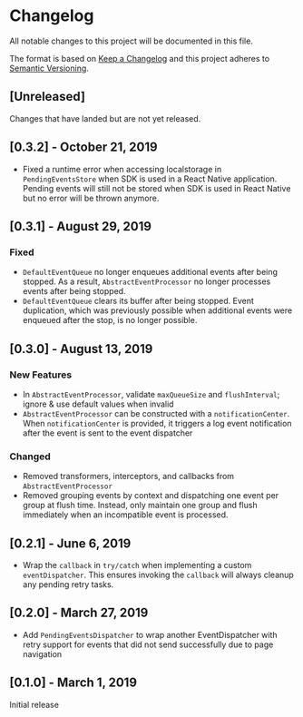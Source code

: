 # Changelog
All notable changes to this project will be documented in this file.

The format is based on [Keep a Changelog](http://keepachangelog.com/en/1.0.0/)
and this project adheres to [Semantic Versioning](http://semver.org/spec/v2.0.0.html).

## [Unreleased]
Changes that have landed but are not yet released.

## [0.3.2] - October 21, 2019

- Fixed a runtime error when accessing localstorage in `PendingEventsStore` when SDK is used in a React Native application. Pending events will still not be stored when SDK is used in React Native but no error will be thrown anymore.

## [0.3.1] - August 29, 2019

### Fixed
- `DefaultEventQueue` no longer enqueues additional events after being stopped. As a result, `AbstractEventProcessor` no longer processes events after being stopped.
- `DefaultEventQueue` clears its buffer after being stopped. Event duplication, which was previously possible when additional events were enqueued after the stop, is no longer possible.

## [0.3.0] - August 13, 2019

### New Features
- In `AbstractEventProcessor`, validate `maxQueueSize` and `flushInterval`; ignore & use default values when invalid
- `AbstractEventProcessor` can be constructed with a `notificationCenter`. When `notificationCenter` is provided, it triggers a log event notification after the event is sent to the event dispatcher

### Changed
- Removed transformers, interceptors, and callbacks from `AbstractEventProcessor`
- Removed grouping events by context and dispatching one event per group at flush time. Instead, only maintain one group and flush immediately when an incompatible event is processed.

## [0.2.1] - June 6, 2019

- Wrap the `callback` in `try/catch` when implementing a custom `eventDispatcher`.  This ensures invoking the `callback` will always cleanup any pending retry tasks.

## [0.2.0] - March 27, 2019

- Add `PendingEventsDispatcher` to wrap another EventDispatcher with retry support for
events that did not send successfully due to page navigation

## [0.1.0] - March 1, 2019

Initial release
